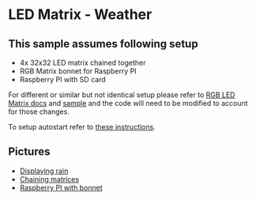 ﻿# LED Matrix - Weather

## This sample assumes following setup

- 4x 32x32 LED matrix chained together
- RGB Matrix bonnet for Raspberry PI
- Raspberry PI with SD card

For different or similar but not identical setup please refer to [RGB LED Matrix docs](../../src/devices/RGBLedMatrix/README.md) and [sample](../../src/devices/RGBLedMatrix/samples/README.md) and the code will need to be modified to account for those changes.

To setup autostart refer to [these instructions](../../Documentation/How-to-start-your-app-automatically-on-boot.md).

## Pictures

- [Displaying rain](rain.jpg)
- [Chaining matrices](chaining-matrices.jpg)
- [Raspberry PI with bonnet](pi-with-bonnet.jpg)
